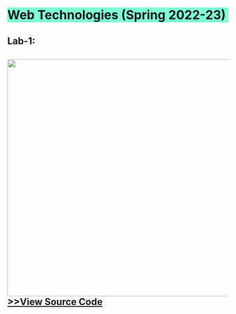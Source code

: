 <h1 style="background-color: aquamarine;">Web Technologies (Spring 2022-23)</h1>

<h2>Lab-1:<h2> 
<img src="https://raw.githubusercontent.com/ov1faruk/Web_Technologies/main/lab1/Resume_Labtask1.png" height="540px" width="1920px" alt="">
<a href="https://github.com/ov1faruk/Web_Technologies/blob/main/lab1/lab1(RESUME).html">>>View Source Code</a>


